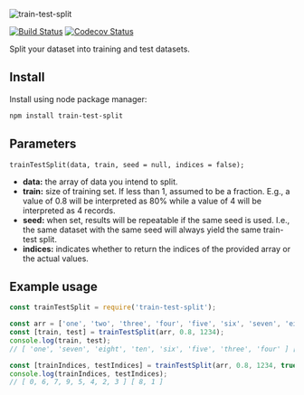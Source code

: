 ![train-test-split](https://i.imgur.com/ttegOuC.png)

[![Build Status](https://travis-ci.com/nas5w/train-test-split.svg?branch=master)](https://travis-ci.com/nas5w/train-test-split) [![Codecov Status](https://codecov.io/gh/nas5w/train-test-split/branch/master/graph/badge.svg)](https://codecov.io/gh/nas5w/train-test-split/branch/master)

Split your dataset into training and test datasets.

## Install

Install using node package manager:

```bash
npm install train-test-split
```

## Parameters

```
trainTestSplit(data, train, seed = null, indices = false);
```

- **data:** the array of data you intend to split.
- **train:** size of training set. If less than 1, assumed to be a fraction. E.g., a value of 0.8 will be interpreted as 80% while a value of 4 will be interpreted as 4 records.
- **seed:** when set, results will be repeatable if the same seed is used. I.e., the same dataset with the same seed will always yield the same train-test split.
- **indices:** indicates whether to return the indices of the provided array or the actual values.

## Example usage

```javascript
const trainTestSplit = require('train-test-split');

const arr = ['one', 'two', 'three', 'four', 'five', 'six', 'seven', 'eight', 'nine', 'ten'];
const [train, test] = trainTestSplit(arr, 0.8, 1234);
console.log(train, test);
// [ 'one', 'seven', 'eight', 'ten', 'six', 'five', 'three', 'four' ] [ 'nine', 'two' ]

const [trainIndices, testIndices] = trainTestSplit(arr, 0.8, 1234, true);
console.log(trainIndices, testIndices);
// [ 0, 6, 7, 9, 5, 4, 2, 3 ] [ 8, 1 ]
```
